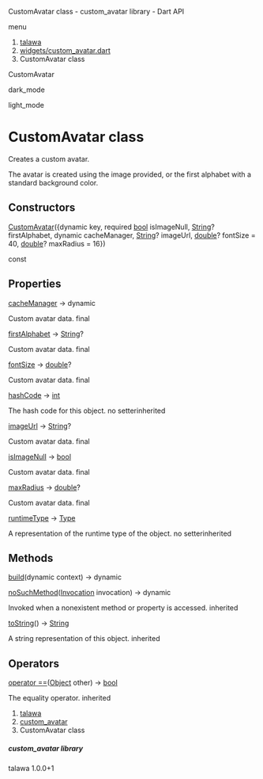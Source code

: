 




CustomAvatar class - custom\_avatar library - Dart API







menu

1. [talawa](../index.html)
2. [widgets/custom\_avatar.dart](../file-___home_harshil_Desktop_open-source_palisadoes_talawa_lib_widgets_custom_avatar/)
3. CustomAvatar class

CustomAvatar


dark\_mode

light\_mode




# CustomAvatar class


Creates a custom avatar.

The avatar is created using the image provided,
or the first alphabet with a standard background color.


## Constructors

[CustomAvatar](../file-___home_harshil_Desktop_open-source_palisadoes_talawa_lib_widgets_custom_avatar/CustomAvatar/CustomAvatar.html)({dynamic key, required [bool](https://api.flutter.dev/flutter/dart-core/bool-class.html) isImageNull, [String](https://api.flutter.dev/flutter/dart-core/String-class.html)? firstAlphabet, dynamic cacheManager, [String](https://api.flutter.dev/flutter/dart-core/String-class.html)? imageUrl, [double](https://api.flutter.dev/flutter/dart-core/double-class.html)? fontSize = 40, [double](https://api.flutter.dev/flutter/dart-core/double-class.html)? maxRadius = 16})

const



## Properties

[cacheManager](../file-___home_harshil_Desktop_open-source_palisadoes_talawa_lib_widgets_custom_avatar/CustomAvatar/cacheManager.html)
→ dynamic

Custom avatar data.
final

[firstAlphabet](../file-___home_harshil_Desktop_open-source_palisadoes_talawa_lib_widgets_custom_avatar/CustomAvatar/firstAlphabet.html)
→ [String](https://api.flutter.dev/flutter/dart-core/String-class.html)?

Custom avatar data.
final

[fontSize](../file-___home_harshil_Desktop_open-source_palisadoes_talawa_lib_widgets_custom_avatar/CustomAvatar/fontSize.html)
→ [double](https://api.flutter.dev/flutter/dart-core/double-class.html)?

Custom avatar data.
final

[hashCode](https://api.flutter.dev/flutter/dart-core/Object/hashCode.html)
→ [int](https://api.flutter.dev/flutter/dart-core/int-class.html)

The hash code for this object.
no setterinherited

[imageUrl](../file-___home_harshil_Desktop_open-source_palisadoes_talawa_lib_widgets_custom_avatar/CustomAvatar/imageUrl.html)
→ [String](https://api.flutter.dev/flutter/dart-core/String-class.html)?

Custom avatar data.
final

[isImageNull](../file-___home_harshil_Desktop_open-source_palisadoes_talawa_lib_widgets_custom_avatar/CustomAvatar/isImageNull.html)
→ [bool](https://api.flutter.dev/flutter/dart-core/bool-class.html)

Custom avatar data.
final

[maxRadius](../file-___home_harshil_Desktop_open-source_palisadoes_talawa_lib_widgets_custom_avatar/CustomAvatar/maxRadius.html)
→ [double](https://api.flutter.dev/flutter/dart-core/double-class.html)?

Custom avatar data.
final

[runtimeType](https://api.flutter.dev/flutter/dart-core/Object/runtimeType.html)
→ [Type](https://api.flutter.dev/flutter/dart-core/Type-class.html)

A representation of the runtime type of the object.
no setterinherited



## Methods

[build](../file-___home_harshil_Desktop_open-source_palisadoes_talawa_lib_widgets_custom_avatar/CustomAvatar/build.html)(dynamic context)
→ dynamic



[noSuchMethod](https://api.flutter.dev/flutter/dart-core/Object/noSuchMethod.html)([Invocation](https://api.flutter.dev/flutter/dart-core/Invocation-class.html) invocation)
→ dynamic


Invoked when a nonexistent method or property is accessed.
inherited

[toString](https://api.flutter.dev/flutter/dart-core/Object/toString.html)()
→ [String](https://api.flutter.dev/flutter/dart-core/String-class.html)


A string representation of this object.
inherited



## Operators

[operator ==](https://api.flutter.dev/flutter/dart-core/Object/operator_equals.html)([Object](https://api.flutter.dev/flutter/dart-core/Object-class.html) other)
→ [bool](https://api.flutter.dev/flutter/dart-core/bool-class.html)


The equality operator.
inherited



 


1. [talawa](../index.html)
2. [custom\_avatar](../file-___home_harshil_Desktop_open-source_palisadoes_talawa_lib_widgets_custom_avatar/)
3. CustomAvatar class

##### custom\_avatar library





talawa
1.0.0+1






